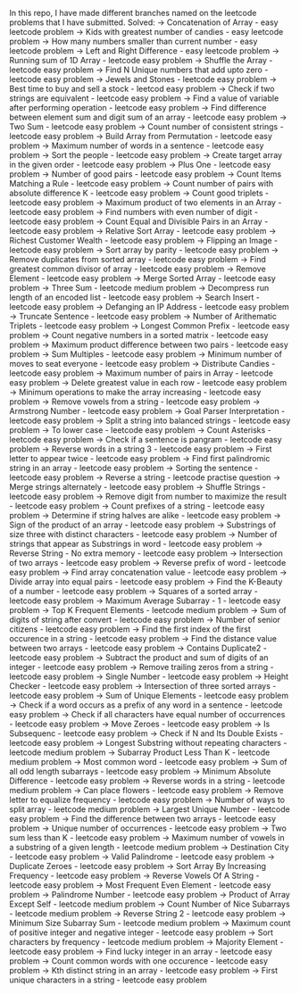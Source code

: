 In this repo, I have made different branches named on the leetcode problems that I have submitted.
Solved:
-> Concatenation of Array - easy leetcode problem
-> Kids with greatest number of candies - easy leetcode problem
-> How many numbers smaller than current number - easy leetcode problem
-> Left and Right Difference - easy leetcode problem
-> Running sum of 1D Array - leetcode easy problem 
-> Shuffle the Array - leetcode easy problem 
-> Find N Unique numbers that add upto zero - leetcode easy problem 
-> Jewels and Stones - leetcode easy problem
-> Best time to buy and sell a stock - leetcod easy problem 
-> Check if two strings are equivalent - leetcode easy problem
-> Find a value of variable after performing operation - leetcode easy problem
-> Find difference between element sum and digit sum of an array - leetcode easy problem
-> Two Sum - leetcode easy problem 
-> Count number of consistent strings - leetcode easy problem 
-> Build Array from Permutation - leetcode easy problem 
-> Maximum number of words in a sentence - leetcode easy problem 
-> Sort the people - leetcode easy problem
-> Create target array in the given order - leetcode easy problem 
-> Plus One - leetcode easy problem
-> Number of good pairs - leetcode easy problem 
-> Count Items Matching a Rule - leetcode easy problem
-> Count number of pairs with absolute difference K - leetcode easy problem
-> Count good triplets - leetcode easy problem 
-> Maximum product of two elements in an Array - leetcode easy problem
-> Find numbers with even number of digit - leetcode easy problem
-> Count Equal and Divisible Pairs in an Array - leetcode easy problem
-> Relative Sort Array - leetcode easy problem
-> Richest Customer Wealth - leetcode easy problem
-> Flipping an Image - leetcode easy problem
-> Sort array by parity - leetcode easy problem 
-> Remove duplicates from sorted array - leetcode easy problem
-> Find greatest common divisor of array - leetcode easy problem
-> Remove Element - leetcode easy problem
-> Merge Sorted Array - leetcode easy problem
-> Three Sum - leetcode medium problem
-> Decompress run length of an encoded list - leetcode easy problem 
-> Search Insert - leetcode easy problem
-> Defanging an IP Address - leetcode easy problem
-> Truncate Sentence - leetcode easy problem
-> Number of Arithematic Triplets - leetcode easy problem 
-> Longest Common Prefix - leetcode easy problem
-> Count negative numbers in a sorted matrix - leetcode easy problem
-> Maximum product difference between two pairs - leetcode easy problem 
-> Sum Multiples - leetcode easy problem
-> Minimum number of moves to seat everyone - leetcode easy problem
-> Distribute Candies - leetcode easy problem
-> Maximum number of pairs in Array - leetcode easy problem
-> Delete greatest value in each row - leetcode easy problem
-> Minimum operations to make the array increasing - leetcode easy problem
-> Remove vowels from a string - leetcode easy problem
-> Armstrong Number - leetcode easy problem
-> Goal Parser Interpretation - leetcode easy problem 
-> Split a string into balanced strings - leetcode easy problem
-> To lower case - leetcode easy problem
-> Count Asterisks - leetcode easy problem
-> Check if a sentence is pangram - leetcode easy problem 
-> Reverse words in a string 3 - leetcode easy problem
-> First letter to appear twice - leetcode easy problem 
-> Find first palindromic string in an array - leetcode easy problem 
-> Sorting the sentence - leetcode easy problem
-> Reverse a string - leetcode practise question
-> Merge strings alternately - leetcode easy problem
-> Shuffle Strings - leetcode easy problem
-> Remove digit from number to maximize the result - leetcode easy problem
-> Count prefixes of a string - leetcode easy problem
-> Determine if string halves are alike - leetcode easy problem 
-> Sign of the product of an array - leetcode easy problem 
-> Substrings of size three with distinct characters - leetcode easy problem
-> Number of strings that appear as Substrings in word - leetcode easy problem
-> Reverse String - No extra memory - leetcode easy problem 
-> Intersection of two arrays - leetcode easy problem 
-> Reverse prefix of word - leetcode easy problem 
-> Find array concatenation value - leetcode easy problem 
-> Divide array into equal pairs - leetcode easy problem
-> Find the K-Beauty of a number - leetcode easy problem
-> Squares of a sorted array - leetcode easy problem 
-> Maximum Average Subarray - 1 - leetcode easy problem 
-> Top K Frequent Elements - leetcode medium problem
-> Sum of digits of string after convert - leetcode easy problem
-> Number of senior citizens - leetcode easy problem
-> Find the first index of the first occurence in a string - leetcode easy problem
-> Find the distance value between two arrays - leetcode easy problem
-> Contains Duplicate2 - leetcode easy problem
-> Subtract the product and sum of digits of an integer - leetcode easy problem
-> Remove trailing zeros from a string - leetcode easy problem
-> Single Number - leetcode easy problem
-> Height Checker - leetcode easy problem
-> Intersection of three sorted arrays - leetcode easy problem
-> Sum of Unique Elements - leetcode easy problem
-> Check if a word occurs as a prefix of any word in a sentence - leetcode easy problem
-> Check if all characters have equal number of occurrences - leetcode easy problem
-> Move Zeroes - leetcode easy problem
-> Is Subsequenc - leetcode easy problem
-> Check if N and Its Double Exists - leetcode easy problem
-> Longest Substring without repeating characters - leetcode medium problem
-> Subarray Product Less Than K - leetcode medium problem
-> Most common word - leetcode easy problem
-> Sum of all odd length subarrays - leetcode easy problem
-> Minimum Absolute Difference - leetcode easy problem
-> Reverse words in a string - leetcode medium problem
-> Can place flowers - leetcode easy problem 
-> Remove letter to equalize frequency - leetcode easy problem
-> Number of ways to split array - leetcode medium problem
-> Largest Unique Number - leetcode easy problem
-> Find the difference between two arrays - leetcode easy problem
-> Unique number of occurrences - leetcode easy problem
-> Two sum less than K - leetcode easy problem
-> Maximum number of vowels in a substring of a given length - leetcode medium problem
-> Destination City - leetcode easy problem
-> Valid Palindrome - leetcode easy problem
-> Duplicate Zeroes - leetcode easy problem
-> Sort Array By Increasing Frequency - leetcode easy problem
-> Reverse Vowels Of A String - leetcode easy problem
-> Most Frequent Even Element - leetcode easy problem
-> Palindrome Number - leetcode easy problem
-> Product of Array Except Self - leetcode medium problem
-> Count Number of Nice Subarrays - leetcode medium problem
-> Reverse String 2 - leetcode easy problem
-> Minimum Size Subarray Sum - leetcode medium problem
-> Maximum count of positive integer and negative integer - leetcode easy problem
-> Sort characters by frequency - leetcode medium problem
-> Majority Element - leetcode easy problem
-> Find lucky integer in an array - leetcode easy problem
-> Count common words with one occurence - leetcode easy problem
-> Kth distinct string in an array - leetcode easy problem
-> First unique characters in a string - leetcode easy problem
